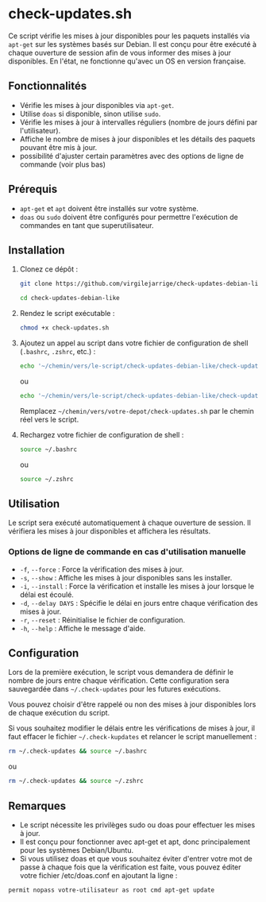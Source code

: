 # check-updates.sh

Ce script vérifie les mises à jour disponibles pour les paquets installés via `apt-get` sur les systèmes basés sur Debian. Il est conçu pour être exécuté à chaque ouverture de session afin de vous informer des mises à jour disponibles.
En l'état, ne fonctionne qu'avec un OS en version française.

## Fonctionnalités

- Vérifie les mises à jour disponibles via `apt-get`.
- Utilise `doas` si disponible, sinon utilise `sudo`.
- Vérifie les mises à jour à intervalles réguliers (nombre de jours défini par l'utilisateur).
- Affiche le nombre de mises à jour disponibles et les détails des paquets pouvant être mis à jour.
- possibilité d'ajuster certain paramètres avec des options de ligne de commande (voir plus bas)

## Prérequis

- `apt-get` et `apt` doivent être installés sur votre système.
- `doas` ou `sudo` doivent être configurés pour permettre l'exécution de commandes en tant que superutilisateur.

## Installation

1. Clonez ce dépôt :

    ```sh
    git clone https://github.com/virgilejarrige/check-updates-debian-like.git
    
    cd check-updates-debian-like
    ```

2. Rendez le script exécutable :

    ```sh
    chmod +x check-updates.sh
    ```

3. Ajoutez un appel au script dans votre fichier de configuration de shell (`.bashrc`, `.zshrc`, etc.) :

    ```sh
    echo '~/chemin/vers/le-script/check-updates-debian-like/check-updates.sh' >> ~/.bashrc
    ```

    ou

    ```sh
    echo '~/chemin/vers/le-script/check-updates-debian-like/check-updates.sh' >> ~/.zshrc
    ```

    Remplacez `~/chemin/vers/votre-depot/check-updates.sh` par le chemin réel vers le script.

4. Rechargez votre fichier de configuration de shell :

    ```sh
    source ~/.bashrc
    ```

    ou

    ```sh
    source ~/.zshrc
    ```

## Utilisation

Le script sera exécuté automatiquement à chaque ouverture de session. Il vérifiera les mises à jour disponibles et affichera les résultats.

### Options de ligne de commande en cas d'utilisation manuelle

- `-f`, `--force` : Force la vérification des mises à jour.
- `-s`, `--show` : Affiche les mises à jour disponibles sans les installer.
- `-i`, `--install` : Force la vérification et installe les mises à jour lorsque le délai est écoulé.
- `-d`, `--delay DAYS` : Spécifie le délai en jours entre chaque vérification des mises à jour.
- `-r`, `--reset` : Réinitialise le fichier de configuration.
- `-h`, `--help` : Affiche le message d'aide.

## Configuration

Lors de la première exécution, le script vous demandera de définir le nombre de jours entre chaque vérification. Cette configuration sera sauvegardée dans `~/.check-updates` pour les futures exécutions.

Vous pouvez choisir d'être rappelé ou non des mises à jour disponibles lors de chaque exécution du script.

Si vous souhaitez modifier le délais entre les vérifications de mises à jour, il faut effacer le fichier `~/.check-kupdates` et relancer le script manuellement :

   ```sh
   rm ~/.check-updates && source ~/.bashrc
   ```
    
   ou

   ```sh
   rm ~/.check-updates && source ~/.zshrc
   ```

## Remarques

- Le script nécessite les privilèges sudo ou doas pour effectuer les mises à jour.
- Il est conçu pour fonctionner avec apt-get et apt, donc principalement pour les systèmes Debian/Ubuntu.
- Si vous utilisez doas et que vous souhaitez éviter d'entrer votre mot de passe à chaque fois que la vérification est faite, vous pouvez éditer votre fichier /etc/doas.conf en ajoutant la ligne : 

```sh
permit nopass votre-utilisateur as root cmd apt-get update
```

